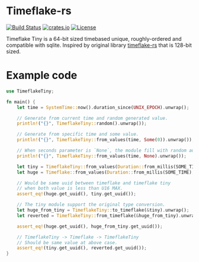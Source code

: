 <!--
SPDX-FileCopyrightText: 2022 perillamint & pmnxis

SPDX-License-Identifier: CC0-1.0
-->

# Timeflake-rs
[![Build Status](https://github.com/perillamint/timeflake-rs/workflows/CI/badge.svg)](https://github.com/perillamint/timeflake-rs/actions)
[![crates.io](https://img.shields.io/crates/v/timeflake-rs.svg)](https://crates.io/crates/timeflake-rs)
[![License](https://img.shields.io/github/license/perillamint/timeflake-rs)](https://github.com/perillamint/timeflake-rs/blob/master/LICENSES/MIT.txt)

Timeflake Tiny is a 64-bit sized timebased unique, roughly-ordered and compatible with sqlite. Inspired by original library [timeflake-rs](https://github.com/perillamint/timeflake-rs) that is 128-bit sized.

# Example code
```rs
use TimeflakeTiny;

fn main() {
    let time = SystemTime::now().duration_since(UNIX_EPOCH).unwrap();

    // Generate from current time and random generated value.
    println!("{}", TimeflakeTiny::random().unwrap());

    // Generate from specific time and some value.
    println!("{}", TimeflakeTiny::from_values(time, Some(0)).unwrap());

    // When seconds parameter is `None`, the module fill with random automatically.
    println!("{}", TimeflakeTiny::from_values(time, None).unwrap());

    let tiny = TimeflakeTiny::from_values(Duration::from_millis(SOME_TIME), Some(SOME_RAND)).unwrap();
    let huge = Timeflake::from_values(Duration::from_millis(SOME_TIME), Some(SOME_RAND as u128)).unwrap();

    // Would be same uuid between timeflake and timeflake tiny
    // when both value is less than U16 MAX.
    assert_eq!(huge.get_uuid(), tiny.get_uuid());

    // The tiny module support the original type conversion.
    let huge_from_tiny = TimeflakeTiny::to_timeflake(&tiny).unwrap();
    let reverted = TimeflakeTiny::from_timeflake(&huge_from_tiny).unwrap();

    assert_eq!(huge.get_uuid(), huge_from_tiny.get_uuid());

    // TimeflakeTiny -> Timeflake -> TimeflakeTiny
    // Should be same value at above case. 
    assert_eq!(tiny.get_uuid(), reverted.get_uuid());
}
```
